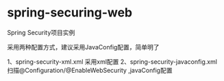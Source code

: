 # spring-securing-web
Spring Security项目实例

采用两种配置方式，建议采用JavaConfig配置，简单明了

1、spring-security-xml.xml 采用xml配置
2、spring-security-javaconfig.xml 扫描@Configuration/@EnableWebSecurity ,javaConfig配置